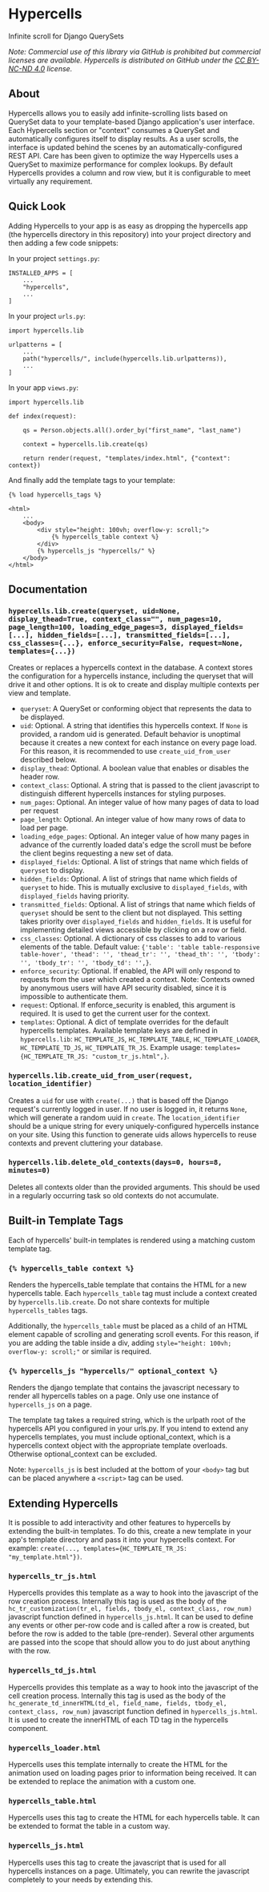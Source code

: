 # Hypercells

Infinite scroll for Django QuerySets

*Note: Commercial use of this library via GitHub is prohibited but commercial 
licenses are available. Hypercells is distributed on GitHub under the 
[CC BY-NC-ND 4.0](https://creativecommons.org/licenses/by-nc-nd/4.0/) license.*

## About

Hypercells allows you to easily add infinite-scrolling lists based on
QuerySet data to your template-based Django application's user interface. 
Each Hypercells section or "context" consumes a QuerySet and automatically 
configures itself to display results. As a user scrolls, the interface is 
updated behind the scenes by an automatically-configured REST API. Care 
has been given to optimize the way Hypercells uses a QuerySet to maximize 
performance for complex lookups. By default Hypercells provides a column and row 
view, but it is configurable to meet virtually any requirement.

## Quick Look

Adding Hypercells to your app is as easy as dropping the hypercells app
(the hypercells directory in this repository) into your project directory 
and then adding a few code snippets:

In your project `settings.py`:

    INSTALLED_APPS = [
        ...
        "hypercells",
        ...
    ]

In your project `urls.py`:

    import hypercells.lib

    urlpatterns = [
        ...
        path("hypercells/", include(hypercells.lib.urlpatterns)),
        ...
    ]

In your app `views.py`:

    import hypercells.lib

    def index(request):

        qs = Person.objects.all().order_by("first_name", "last_name")

        context = hypercells.lib.create(qs)

        return render(request, "templates/index.html", {"context": context})

And finally add the template tags to your template:

    {% load hypercells_tags %}

    <html>
        ...
        <body>
            <div style="height: 100vh; overflow-y: scroll;">
                {% hypercells_table context %}
            </div>
            {% hypercells_js "hypercells/" %}
        </body>
    </html>

## Documentation

### `hypercells.lib.create(queryset, uid=None, display_thead=True, context_class="", num_pages=10, page_length=100, loading_edge_pages=3, displayed_fields=[...], hidden_fields=[...], transmitted_fields=[...], css_classes={...}, enforce_security=False, request=None, templates={...})`

Creates or replaces a hypercells context in the database. A context stores 
the configuration for a hypercells instance, including the queryset that 
will drive it and other options. It is ok to create and display multiple contexts
per view and template.

- `queryset`: A QuerySet or conforming object that represents the data to be displayed.
- `uid`: Optional. A string that identifies this hypercells context. If `None` is provided, a random
uid is generated. Default behavior is unoptimal because it creates a new context for each instance on every page load.
For this reason, it is recommended to use `create_uid_from_user` described below.
- `display_thead`: Optional. A boolean value that enables or disables the header row.
- `context_class`: Optional. A string that is passed to the client javascript to distinguish different hypercells
instances for styling purposes.
- `num_pages`: Optional. An integer value of how many pages of data to load per request
- `page_length`: Optional. An integer value of how many rows of data to load per page.
- `loading_edge_pages`: Optional. An integer value of how many pages in advance of the currently loaded data's edge
the scroll must be before the client begins requesting a new set of data.
- `displayed_fields`: Optional. A list of strings that name which fields of `queryset` to display.
- `hidden_fields`: Optional. A list of strings that name which fields of `queryset` to hide. This is mutually exclusive to `displayed_fields`,
with `displayed_fields` having priority.
- `transmitted_fields`: Optional. A list of strings that name which fields of `queryset` should be sent to the client but not displayed. This
setting takes priority over `displayed_fields` and `hidden_fields`. It is useful for implementing detailed views accessible by clicking
on a row or field.
- `css_classes`: Optional. A dictionary of css classes to add to various elements of the table. 
Default value: `{'table': 'table table-responsive table-hover', 'thead': '', 'thead_tr': '',
'thead_th': '', 'tbody': '', 'tbody_tr': '', 'tbody_td': '',}`. 
- `enforce_security`: Optional. If enabled, the API will only respond to requests from the user which created
a context. Note: Contexts owned by anonymous users will have API security disabled, 
since it is impossible to authenticate them.
- `request`: Optional. If enforce_security is enabled, this argument is required. It is used to get the
current user for the context.
- `templates`: Optional. A dict of template overrides for the default hypercells templates. Available template keys are defined in
`hypercells.lib`: `HC_TEMPLATE_JS`, `HC_TEMPLATE_TABLE`, `HC_TEMPLATE_LOADER`, `HC_TEMPLATE_TD_JS`, `HC_TEMPLATE_TR_JS`. 
Example usage: `templates={HC_TEMPLATE_TR_JS: "custom_tr_js.html",}`.

### `hypercells.lib.create_uid_from_user(request, location_identifier)`

Creates a `uid` for use with `create(...)` that is based off the Django request's currently logged in user.
If no user is logged in, it returns `None`, which will generate a random uuid in `create`.
The `location_identifier` should be a unique string for every uniquely-configured hypercells 
instance on your site. Using this function to generate uids allows hypercells to reuse contexts and
prevent cluttering your database.

### `hypercells.lib.delete_old_contexts(days=0, hours=8, minutes=0)`

Deletes all contexts older than the provided arguments. This should be used in a regularly occurring task
so old contexts do not accumulate.

## Built-in Template Tags

Each of hypercells' built-in templates is rendered using a matching custom 
template tag.

### `{% hypercells_table context %}`

Renders the hypercells_table template that contains the HTML for a new hypercells table. 
Each `hypercells_table` tag must include a context created by
`hypercells.lib.create`. Do not share contexts for multiple `hypercells_tables` tags.

Additionally, the `hypercells_table` must be placed as a child of an HTML element
capable of scrolling and generating scroll events. For this reason, if you are
adding the table inside a div, adding `style="height: 100vh; overflow-y: scroll;"`
or similar is required.

### `{% hypercells_js "hypercells/" optional_context %}`

Renders the django template that contains the javascript necessary to render
all hypercells tables on a page. Only use one instance of `hypercells_js` on a page.

The template tag takes a required string, which is the urlpath root of the hypercells API
you configured in your urls.py. If you intend to extend any hypercells
templates, you must include optional_context, which is a hypercells context
object with the appropriate template overloads. Otherwise optional_context
can be excluded.

Note: `hypercells_js` is best included at the bottom of your `<body>` tag but can be placed
anywhere a `<script>` tag can be used.

## Extending Hypercells

It is possible to add interactivity and other features to hypercells by extending the 
built-in templates. To do this, create a new template in your app's template directory
and pass it into your hypercells context. For example: 
`create(..., templates={HC_TEMPLATE_TR_JS: "my_template.html"})`.

### `hypercells_tr_js.html`

Hypercells provides this template as a way to hook into the javascript
of the row creation process. Internally this tag is used as the body of the
`hc_tr_customization(tr_el, fields, tbody_el, context_class, row_num)` javascript
function defined in `hypercells_js.html`. It can be used to define any events 
or other per-row code and is called after a row is created, but before 
the row is added to the table (pre-render). Several other arguments are passed into the
scope that should allow you to do just about anything with the row.

### `hypercells_td_js.html`

Hypercells provides this template as a way to hook into the javascript
of the cell creation process. Internally this tag is used as the body of the
`hc_generate_td_innerHTML(td_el, field_name, fields, tbody_el, context_class, row_num)` 
javascript function defined in `hypercells_js.html`. It is used to create
the innerHTML of each TD tag in the hypercells component.

### `hypercells_loader.html`

Hypercells uses this template internally to create the HTML for the animation 
used on loading pages prior to information being received. It can be extended
to replace the animation with a custom one.

### `hypercells_table.html`

Hypercells uses this tag to create the HTML for each hypercells table. It
can be extended to format the table in a custom way.

### `hypercells_js.html`

Hypercells uses this tag to create the javascript that is used for all
hypercells instances on a page. Ultimately, you can rewrite the javascript
completely to your needs by extending this.
